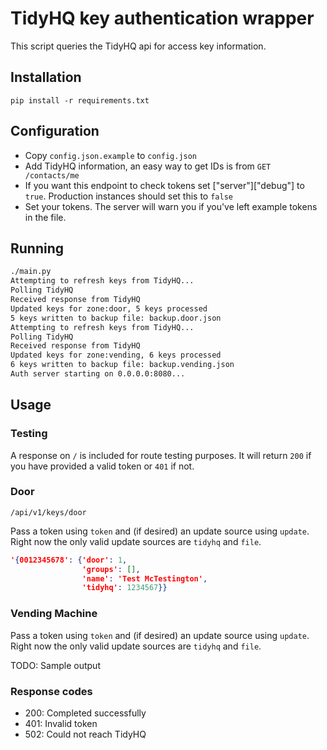# TidyHQ key authentication wrapper

This script queries the TidyHQ api for access key information.

## Installation

`pip install -r requirements.txt`

## Configuration

* Copy `config.json.example` to `config.json`
* Add TidyHQ information, an easy way to get IDs is from `GET /contacts/me`
* If you want this endpoint to check tokens set ["server"]["debug"] to `true`. Production instances should set this to `false`
* Set your tokens. The server will warn you if you've left example tokens in the file.

## Running

```bash
./main.py
Attempting to refresh keys from TidyHQ...
Polling TidyHQ
Received response from TidyHQ
Updated keys for zone:door, 5 keys processed
5 keys written to backup file: backup.door.json
Attempting to refresh keys from TidyHQ...
Polling TidyHQ
Received response from TidyHQ
Updated keys for zone:vending, 6 keys processed
6 keys written to backup file: backup.vending.json
Auth server starting on 0.0.0.0:8080...
```

## Usage

### Testing

A response on `/` is included for route testing purposes. It will return `200` if you have provided a valid token or `401` if not.

### Door

`/api/v1/keys/door`

Pass a token using `token` and (if desired) an update source using `update`. Right now the only valid update sources are `tidyhq` and `file`.

```json
'{0012345678': {'door': 1,
                'groups': [],
                'name': 'Test McTestington',     
                'tidyhq': 1234567}}
```

### Vending Machine

Pass a token using `token` and (if desired) an update source using `update`. Right now the only valid update sources are `tidyhq` and `file`.

TODO: Sample output

### Response codes

* 200: Completed successfully
* 401: Invalid token
* 502: Could not reach TidyHQ